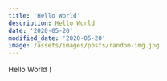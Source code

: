```yaml
---
title: 'Hello World'
description: Hello World
date: '2020-05-20'
modified_date: '2020-05-20'
image: /assets/images/posts/random-img.jpg
---
```


Hello World！
